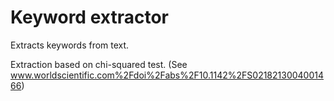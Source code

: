 # Keyword extractor
Extracts keywords from text.

Extraction based on chi-squared test. (See www.worldscientific.com%2Fdoi%2Fabs%2F10.1142%2FS0218213004001466)

